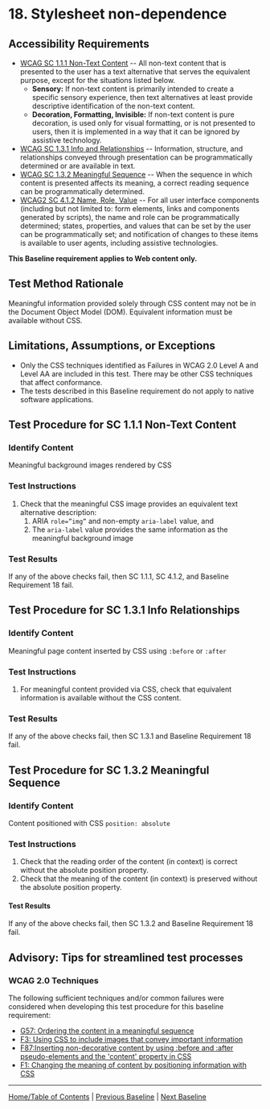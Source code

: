 # 18. Stylesheet non-dependence
## Accessibility Requirements
* [WCAG SC 1.1.1 Non-Text Content](http://www.w3.org/TR/UNDERSTANDING-WCAG20/text-equiv-all.html) -- All non-text content that is presented to the user has a text alternative that serves the equivalent purpose, except for the situations listed below.  
    * **Sensory:** If non-text content is primarily intended to create a specific sensory experience, then text alternatives at least provide descriptive identification of the non-text content.
    * **Decoration, Formatting, Invisible:** If non-text content is pure decoration, is used only for visual formatting, or is not presented to users, then it is implemented in a way that it can be ignored by assistive technology.
* [WCAG SC 1.3.1 Info and Relationships](http://www.w3.org/TR/UNDERSTANDING-WCAG20/content-structure-separation-programmatic.html) -- Information, structure, and relationships conveyed through presentation can be programmatically determined or are available in text.
* [WCAG SC 1.3.2 Meaningful Sequence](http://www.w3.org/TR/UNDERSTANDING-WCAG20/content-structure-separation-sequence.html) -- When the sequence in which content is presented affects its meaning, a correct reading sequence can be programmatically determined.
* [WCAG2 SC 4.1.2 Name, Role, Value](https://www.w3.org/WAI/WCAG21/Understanding/name-role-value.html) -- For all user interface components (including but not limited to: form elements, links and components generated by scripts), the name and role can be programmatically determined; states, properties, and values that can be set by the user can be programmatically set; and notification of changes to these items is available to user agents, including assistive technologies.

**This Baseline requirement applies to Web content only.**

## Test Method Rationale
Meaningful information provided solely through CSS content may not be in the Document Object Model (DOM). Equivalent information must be available without CSS.

## Limitations, Assumptions, or Exceptions
* Only the CSS techniques identified as Failures in WCAG 2.0 Level A and Level AA are included in this test. There may be other CSS techniques that affect conformance.
* The tests described in this Baseline requirement do not apply to native software applications.

## Test Procedure for SC 1.1.1 Non-Text Content
### Identify Content
Meaningful background images rendered by CSS

### Test Instructions
1. Check that the meaningful CSS image provides an equivalent text alternative description: 
    1. ARIA `role=”img”` and non-empty `aria-label` value, and
    1. The `aria-label` value provides the same information as the meaningful background image

### Test Results
If any of the above checks fail, then SC 1.1.1, SC 4.1.2, and Baseline Requirement 18 fail.

## Test Procedure for SC 1.3.1 Info Relationships
### Identify Content
Meaningful page content inserted by CSS using `:before` or `:after`

### Test Instructions
1. For meaningful content provided via CSS, check that equivalent information is available without the CSS content.

### Test Results
If any of the above checks fail, then SC 1.3.1 and Baseline Requirement 18 fail.

## Test Procedure for SC 1.3.2 Meaningful Sequence
### Identify Content
Content positioned with CSS `position: absolute`

### Test Instructions
1. Check that the reading order of the content (in context) is correct without the absolute position property.
2. Check that the meaning of the content (in context) is preserved without the absolute position property.

#### Test Results
If any of the above checks fail, then SC 1.3.2 and Baseline Requirement 18 fail.

## Advisory: Tips for streamlined test processes
### WCAG 2.0 Techniques
The following sufficient techniques and/or common failures were considered when developing this test procedure for this baseline requirement:
* [G57: Ordering the content in a meaningful sequence](https://www.w3.org/TR/WCAG20-TECHS/G57.html)
* [F3: Using CSS to include images that convey important information](https://www.w3.org/TR/WCAG20-TECHS/F3.html)
* [F87:Inserting non-decorative content by using :before and :after pseudo-elements and the &#39;content&#39; property in CSS](https://www.w3.org/TR/WCAG20-TECHS/F87.html)
* [F1: Changing the meaning of content by positioning information with CSS](https://www.w3.org/TR/WCAG20-TECHS/F1.html)

----------------------------------------
[Home/Table of Contents](index.md) | [Previous Baseline](17SyncMedia.md) | [Next Baseline](19Frames.md)
